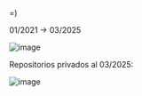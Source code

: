 =)

01/2021 -> 03/2025

![image](https://github.com/user-attachments/assets/291276bb-6f9d-48d7-b0ec-797ace48c27f)


Repositorios privados al 03/2025:

![image](https://github.com/user-attachments/assets/f82e4ca9-c850-4de9-a6c0-849109c2029e)
